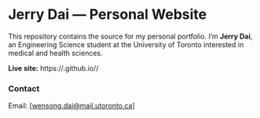 # Jerry Dai — Personal Website

This repository contains the source for my personal portfolio. I’m **Jerry Dai**, an Engineering Science student at the University of Toronto interested in medical and health sciences. 

**Live site:** https://<username>.github.io/<repo>/  

### Contact
Email: [wensong.dai@mail.utoronto.ca]
